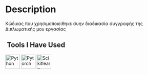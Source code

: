 <h1> Description </h1>
Κώδικας που χρησιμοποιείθηκε συην διαδικασία συγγραφής της Διπλωματικής μου εργασίας


<h2> &nbsp;Tools I Have Used</h2>
<p align="left">
<img src="https://cdn.jsdelivr.net/gh/devicons/devicon@latest/icons/python/python-original-wordmark.svg" alt="Python" width="45" height="45" />
<img src="https://cdn.jsdelivr.net/gh/devicons/devicon@latest/icons/pytorch/pytorch-original-wordmark.svg" alt="Pytorch" width="45" height="45"/>
<img src="https://cdn.jsdelivr.net/gh/devicons/devicon@latest/icons/scikitlearn/scikitlearn-original.svg" alt="Scikitlearn" width="45" height="45" />
          
</p>
